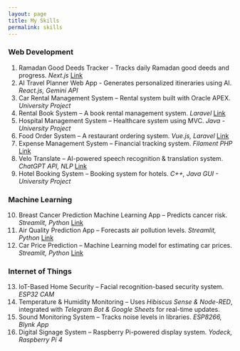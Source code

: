 ```yaml
---
layout: page
title: My Skills
permalink: skills
---
```


### Web Development

1. Ramadan Good Deeds Tracker - Tracks daily Ramadan good deeds and progress. _Next.js_ [Link](https://ramadan-good-deeds-tracker.netlify.app/)
2. AI Travel Planner Web App - Generates personalized itineraries using AI. _React.js, Gemini API_
3. Car Rental Management System – Rental system built with Oracle APEX. _University Project_
4. Rental Book System – A book rental management system. _Laravel_ [Link](https://github.com/iamsyahirah/book-rental-system)
5. Hospital Management System – Healthcare system using MVC. _Java - University Project_
6. Food Order System – A restaurant ordering system. _Vue.js, Laravel_ [Link](https://github.com/iamsyahirah/food-order-system)
7. Expense Management System – Financial tracking system. _Filament PHP_ [Link](https://github.com/iamsyahirah/expense-filament)
8. Velo Translate – AI-powered speech recognition & translation system. _ChatGPT API, NLP_ [Link](https://github.com/iamsyahirah/velotranslate)
9. Hotel Booking System – Booking system for hotels. _C++, Java GUI - University Project_

### Machine Learning

10. Breast Cancer Prediction Machine Learning App – Predicts cancer risk. _Streamlit, Python_ [Link](https://webapp-ml-cancer-prediction.streamlit.app/)
11. Air Quality Prediction App – Forecasts air pollution levels. _Streamlit, Python_ [Link](https://github.com/iamsyahirah/streamlit-air-quality-prediction-ML)
12. Car Price Prediction – Machine Learning model for estimating car prices. _Streamlit, Python_ [Link](https://github.com/iamsyahirah/streamlit-car-price-prediction-ML)

### Internet of Things

13. IoT-Based Home Security – Facial recognition-based security system. _ESP32 CAM_
14. Temperature & Humidity Monitoring – Uses _Hibiscus Sense & Node-RED_, integrated with _Telegram Bot & Google Sheets_ for real-time updates.
15. Sound Monitoring System – Tracks noise levels in libraries. _ESP8266, Blynk App_
16. Digital Signage System – Raspberry Pi-powered display system. _Yodeck, Raspberry Pi 4_
